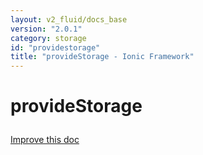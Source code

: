 ```yaml
---
layout: v2_fluid/docs_base
version: "2.0.1"
category: storage
id: "providestorage"
title: "provideStorage - Ionic Framework"
---
```






<h1 class="api-title">
<a class="anchor" name="provide-storage" href="#provide-storage"></a>

provideStorage




</h1>

<a class="improve-docs" href="http://github.com/driftyco/ionic/edit/master/src/storage.ts#L235">
Improve this doc
</a>






<!-- @usage tag -->


<!-- @property tags -->


<!-- instance methods on the class -->

<!-- related link --><!-- end content block -->


<!-- end body block -->

